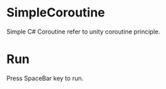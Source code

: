 # SimpleCoroutine
Simple C# Coroutine refer to unity coroutine principle.

# Run
Press SpaceBar key to run.
